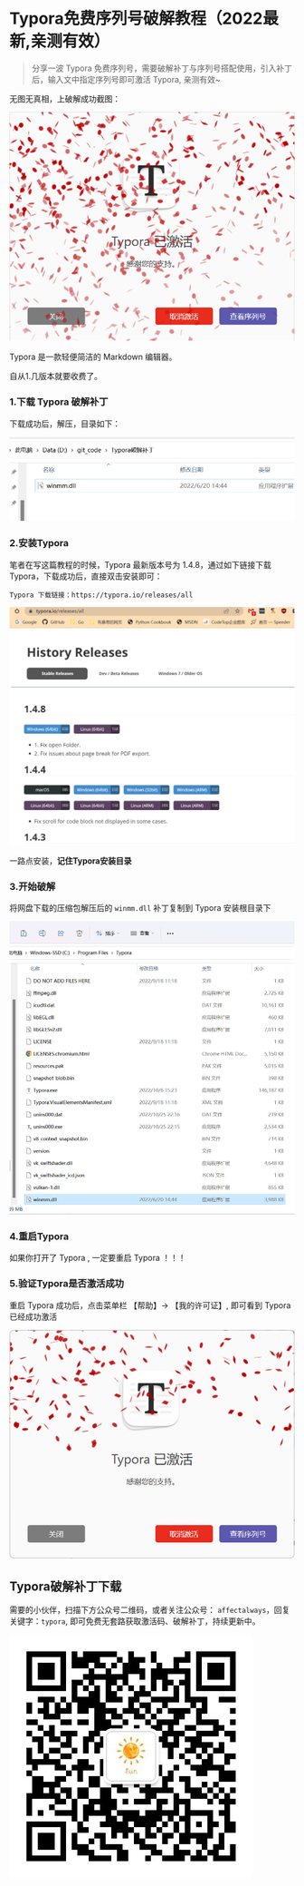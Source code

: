 # Typora免费序列号破解教程（2022最新,亲测有效）

> 分享一波 Typora 免费序列号，需要破解补丁与序列号搭配使用，引入补丁后，输入文中指定序列号即可激活 Typora, 亲测有效~
>

无图无真相，上破解成功截图：

![](https://raw.githubusercontent.com/affectalways/Flee-as-a-bird-to-your-mountain/main/img/crack_1.png)



Typora 是一款轻便简洁的 Markdown 编辑器。

自从1.几版本就要收费了。





### 1.下载 Typora 破解补丁

下载成功后，解压，目录如下：

![](https://raw.githubusercontent.com/affectalways/Flee-as-a-bird-to-your-mountain/main/img/crack_01.png)





### 2.安装Typora

笔者在写这篇教程的时候，Typora 最新版本号为 1.4.8，通过如下链接下载 Typora，下载成功后，直接双击安装即可：

```
Typora 下载链接：https://typora.io/releases/all
```

![image-20221025221451958](https://raw.githubusercontent.com/affectalways/Flee-as-a-bird-to-your-mountain/main/img/image-20221025221451958.png)

一路点安装，**记住Typora安装目录**





### 3.开始破解

将网盘下载的压缩包解压后的 `winmm.dll` 补丁复制到 Typora 安装根目录下

![](https://raw.githubusercontent.com/affectalways/Flee-as-a-bird-to-your-mountain/main/img/crack_3.png)





### 4.重启Typora

如果你打开了 Typora , 一定要重启 Typora ！！！





### 5.验证Typora是否激活成功

重启 Typora 成功后，点击菜单栏 【帮助】-> 【我的许可证】, 即可看到 Typora 已经成功激活

![](https://raw.githubusercontent.com/affectalways/Flee-as-a-bird-to-your-mountain/main/img/crack_4.png)





## Typora破解补丁下载

需要的小伙伴，扫描下方公众号二维码，或者关注公众号： `affectalways`，回复关键字：`typora`, 即可免费无套路获取激活码、破解补丁，持续更新中。

![](https://raw.githubusercontent.com/affectalways/Flee-as-a-bird-to-your-mountain/main/img/qrcode_for_wechat.jpg)
